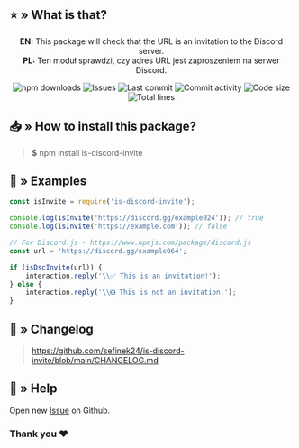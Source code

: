 ## ⭐ » What is that?

<div align="center">
    <p>
        <b>EN:</b> This package will check that the URL is an invitation to the Discord server.<br>
        <b>PL:</b> Ten moduł sprawdzi, czy adres URL jest zaproszeniem na serwer Discord.
    </p>
    <img src="https://img.shields.io/npm/dt/is-discord-invite.svg?maxAge=3600" alt="npm downloads">
    <img src="https://img.shields.io/github/issues/sefinek24/is-discord-invite" alt="Issues">
    <img src="https://img.shields.io/github/last-commit/sefinek24/is-discord-invite" alt="Last commit">
    <img src="https://img.shields.io/github/commit-activity/w/sefinek24/is-discord-invite" alt="Commit activity">
    <img src="https://img.shields.io/github/languages/code-size/sefinek24/is-discord-invite" alt="Code size">
    <img src="https://img.shields.io/tokei/lines/github/sefinek24/is-discord-invite" alt="Total lines">
</div>

## 📥 » How to install this package?
> **$** npm install is-discord-invite

## 📝 » Examples
```js
const isInvite = require('is-discord-invite');

console.log(isInvite('https://discord.gg/example024')); // true
console.log(isInvite('https://example.com')); // false
```

```js
// For Discord.js - https://www.npmjs.com/package/discord.js
const url = 'https://discord.gg/example064';

if (isDscInvite(url)) {
    interaction.reply('\\✅ This is an invitation!');
} else {
    interaction.reply('\\❎ This is not an invitation.');
}
```

## 📝 » Changelog
> <a href="https://github.com/sefinek24/is-discord-invite/blob/main/CHANGELOG.md" target="_blank">https://github.com/sefinek24/is-discord-invite/blob/main/CHANGELOG.md</a>

## 🤝 » Help
Open new <a href="https://github.com/sefinek24/is-discord-invite/issues/new" target="_blank">Issue</a> on Github.

### Thank you ❤️